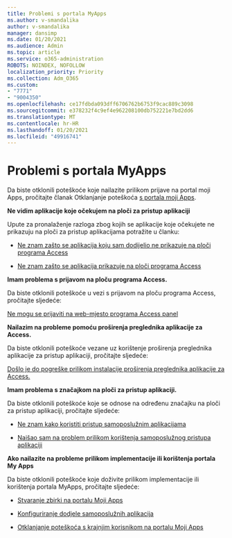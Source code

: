 ```yaml
---
title: Problemi s portala MyApps
ms.author: v-smandalika
author: v-smandalika
manager: dansimp
ms.date: 01/20/2021
ms.audience: Admin
ms.topic: article
ms.service: o365-administration
ROBOTS: NOINDEX, NOFOLLOW
localization_priority: Priority
ms.collection: Adm_O365
ms.custom:
- "7771"
- "9004350"
ms.openlocfilehash: ce17fdbda093dff6706762b6753f9cac889c3098
ms.sourcegitcommit: e378232f4c9ef4e962208100db752221e7bd2dd6
ms.translationtype: MT
ms.contentlocale: hr-HR
ms.lasthandoff: 01/20/2021
ms.locfileid: "49916741"
---
```

# <a name="myapps-portal-issues"></a>Problemi s portala MyApps

Da biste otklonili poteškoće koje nailazite prilikom prijave na portal moji Apps, pročitajte članak Otklanjanje poteškoća [s portala moji Apps](https://docs.microsoft.com/azure/active-directory/user-help/my-apps-portal-end-user-troubleshoot).

**Ne vidim aplikacije koje očekujem na ploči za pristup aplikaciji**

Upute za pronalaženje razloga zbog kojih se aplikacije koje očekujete ne prikazuju na ploči za pristup aplikacijama potražite u članku:

- [Ne znam zašto se aplikacija koju sam dodijelio ne prikazuje na ploči programa Access](https://docs.microsoft.com/azure/active-directory/application-access-panel-unexpected-application-not-appearing/)
     
- [Ne znam zašto se aplikacija prikazuje na ploči programa Access](https://docs.microsoft.com/azure/active-directory/application-access-panel-unexpected-application-appears/)

**Imam problema s prijavom na ploču programa Access.**

Da biste otklonili poteškoće u vezi s prijavom na ploču programa Access, pročitajte sljedeće:

[Ne mogu se prijaviti na web-mjesto programa Access panel](https://docs.microsoft.com/azure/active-directory/manage-apps/application-sign-in-other-problem-access-panel)

**Nailazim na probleme pomoću proširenja preglednika aplikacije za Access.**

Da biste otklonili poteškoće vezane uz korištenje proširenja preglednika aplikacije za pristup aplikaciji, pročitajte sljedeće:

[Došlo je do pogreške prilikom instalacije proširenja preglednika aplikacije za Access.](https://docs.microsoft.com/azure/active-directory/application-access-panel-extension-problem-installing/)

**Imam problema s značajkom na ploči za pristup aplikaciji.**

Da biste otklonili poteškoće koje se odnose na određenu značajku na ploči za pristup aplikaciji, pročitajte sljedeće:

- [Ne znam kako koristiti pristup samoposlužnim aplikacijama](https://docs.microsoft.com/azure/active-directory/manage-apps/access-panel-manage-self-service-access) 

- [Naišao sam na problem prilikom korištenja samoposlužnog pristupa aplikaciji](https://docs.microsoft.com/azure/active-directory/manage-apps/access-panel-manage-self-service-access)
    
**Ako nailazite na probleme prilikom implementacije ili korištenja portala My Apps**

Da biste otklonili poteškoće koje doživite prilikom implementacije ili korištenja portala MyApps, pročitajte sljedeće:

- [Stvaranje zbirki na portalu Moji Apps](https://docs.microsoft.com/azure/active-directory/manage-apps/access-panel-collections) 
    
- [Konfiguriranje dodjele samoposlužnih aplikacija](https://docs.microsoft.com/azure/active-directory/manage-apps/manage-self-service-access)
     
- [Otklanjanje poteškoća s krajnjim korisnikom na portalu Moji Apps](https://docs.microsoft.com/azure/active-directory/user-help/my-apps-portal-end-user-troubleshoot)



